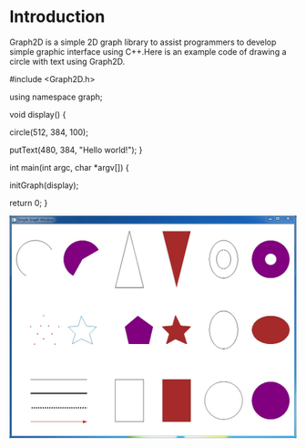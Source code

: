 # Introduction

Graph2D is a simple 2D graph library to assist programmers to develop simple graphic interface using C++.Here is an example code of drawing a circle with text using Graph2D.

#include <Graph2D.h>

using namespace graph;

void display() 
{
  
  circle(512, 384, 100);
  
  putText(480, 384, "Hello world!");
}

int main(int argc, char *argv[])
{
  
  initGraph(display);
  
  return 0;
}

![image](images/simpleGraphWin.jpg)
